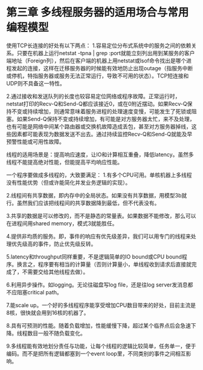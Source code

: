 # 第三章 **多线程服务器的适用场合与常用编程模型**

使用TCP长连接的好处有以下两点：
1.容易定位分布式系统中的服务之间的依赖关系。只要在机器上运行netstat -tpna | grep :port就能立刻列出用到某服务的客户端地址（Foreign列），然后在客户端的机器上用netstat或lsof命令找出是哪个进程发起的连接，这样在迁移服务器的时候能有效地防止出现outage（指服务中断或停机，特指服务器或服务无法正常运行，导致不可用的状态）。TCP短连接和UDP则不具备这一特性。

2.通过接收和发送队列的长度也较容易定位网络或程序故障。正常运行时，netstat打印的Recv-Q和Send-Q都应该接近0，或在0附近摆动。如果Recv-Q保持不变或持续增加，则通常意味着服务进程的处理速度变慢，可能发生了死锁或阻塞。如果Send-Q保持不变或持续增加，有可能是对方服务器太忙，来不及处理，也有可能是网络中间某个路由器或交换机故障造成丢包，甚至对方服务器掉线，这些因素都可能表现为数据发送不出去。通过持续监控Recv-Q和Send-Q就能及早预警性能或可用性故障。

线程的适用场景是：提高响应速度，让IO和计算相互重叠，降低latency。虽然多线程不能提高绝对性能，但能提高平均响应性能。

一个程序要做成多线程的，大致要满足：
1.有多个CPU可用。单核机器上多线程没有性能优势（但或许能简化并发业务逻辑的实现）。

2.线程间有共享数据，即内存中的全局状态。如果没有共享数据，用模型3b就行。虽然我们应该把线程间的共享数据降到最低，但不代表没有。

3.共享的数据是可以修改的，而不是静态的常量表。如果数据不能修改，那么可以在进程间用shared memory，模式3就能胜任。

4.提供非均质的服务。即，事件的响应有优先级差异，我们可以用专门的线程来处理优先级高的事件，防止优先级反转。

5.latency和throughput同样重要，不是逻辑简单的IO bound或CPU bound程序。换言之，程序要有相当的计算量（否则计算量小，单线程收到请求后直接就完成了，不需要交给其他线程去做）。

6.利用异步操作。如logging。无论往磁盘写log file，还是往log server发消息都不应阻塞critical path。

7.能scale up。一个好的多线程程序能享受增加CPU数目带来的好处，目前主流是8核，很快就会用到16核的机器了。

8.具有可预测的性能。随着负载增加，性能缓慢下降，超过某个临界点后会急速下降。线程数目一般不随负载变化。

9.多线程能有效地划分责任与功能，让每个线程的逻辑比较简单，任务单一，便于编码。而不是把所有逻辑都塞到一个event loop里，不同类别的事件之间相互影响。


